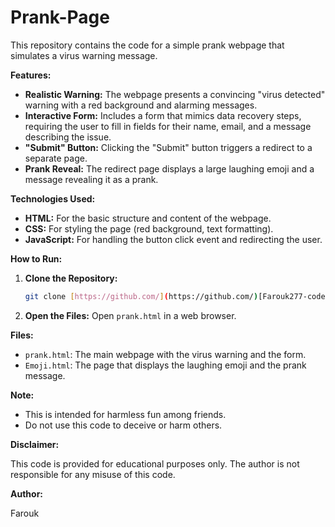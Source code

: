 # Prank-Page

This repository contains the code for a simple prank webpage that simulates a virus warning message. 

**Features:**

*   **Realistic Warning:** The webpage presents a convincing "virus detected" warning with a red background and alarming messages.
*   **Interactive Form:** Includes a form that mimics data recovery steps, requiring the user to fill in fields for their name, email, and a message describing the issue.
*   **"Submit" Button:** Clicking the "Submit" button triggers a redirect to a separate page.
*   **Prank Reveal:** The redirect page displays a large laughing emoji and a message revealing it as a prank.

**Technologies Used:**

*   **HTML:** For the basic structure and content of the webpage.
*   **CSS:** For styling the page (red background, text formatting).
*   **JavaScript:** For handling the button click event and redirecting the user.

**How to Run:**

1.  **Clone the Repository:** 
    ```bash
    git clone [https://github.com/](https://github.com/)[Farouk277-coder]/Prank-Page.git
    ```

2.  **Open the Files:** Open `prank.html` in a web browser.

**Files:**

*   `prank.html`: The main webpage with the virus warning and the form.
*   `Emoji.html`: The page that displays the laughing emoji and the prank message.

**Note:**

*   This is intended for harmless fun among friends. 
*   Do not use this code to deceive or harm others.

**Disclaimer:**

This code is provided for educational purposes only. The author is not responsible for any misuse of this code.

**Author:**

Farouk
